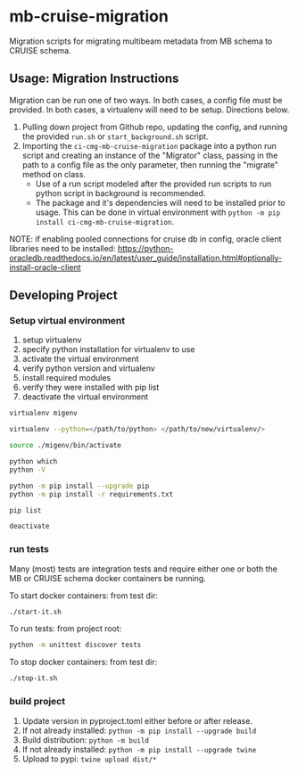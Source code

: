 # mb-cruise-migration

Migration scripts for migrating multibeam metadata from MB schema to CRUISE schema. 

## Usage: Migration Instructions
Migration can be run one of two ways. 
In both cases, a config file must be provided. 
In both cases, a virtualenv will need to be setup. Directions below. 

1. Pulling down project from Github repo, updating the config, and running the provided `run.sh` or `start_background.sh` script. 
2. Importing the `ci-cmg-mb-cruise-migration` package into a python run script and creating an instance of the "Migrator" class, 
passing in the path to a config file as the only parameter, then running the "migrate" method on class.
   * Use of a run script modeled after the provided run scripts to run python script in background is recommended.  
   * The package and it's dependencies will need to be installed prior to usage. This can be done in virtual environment with `python -m pip install ci-cmg-mb-cruise-migration`. 

NOTE: if enabling pooled connections for cruise db in config, oracle client libraries need to be installed:
https://python-oracledb.readthedocs.io/en/latest/user_guide/installation.html#optionally-install-oracle-client

## Developing Project

### Setup virtual environment

1. setup virtualenv
2. specify python installation for virtualenv to use
3. activate the virtual environment
4. verify python version and virtualenv
5. install required modules
6. verify they were installed with pip list
7. deactivate the virtual environment

```bash
virtualenv migenv

virtualenv --python=</path/to/python> </path/to/new/virtualenv/>

source ./migenv/bin/activate

python which
python -V

python -m pip install --upgrade pip
python -m pip install -r requirements.txt

pip list

deactivate
```


### run tests 

Many (most) tests are integration tests and require either one or both the MB or CRUISE schema docker
containers be running.

To start docker containers:
from test dir:
```bash
./start-it.sh
```

To run tests:
from project root:
```bash
python -m unittest discover tests
```

To stop docker containers:
from test dir:
```bash
./stop-it.sh
```

### build project

1. Update version in pyproject.toml either before or after release.
2. If not already installed: `python -m pip install --upgrade build`
3. Build distribution: `python -m build`
4. If not already installed: `python -m pip install --upgrade twine`
5. Upload to pypi: `twine upload dist/*`
